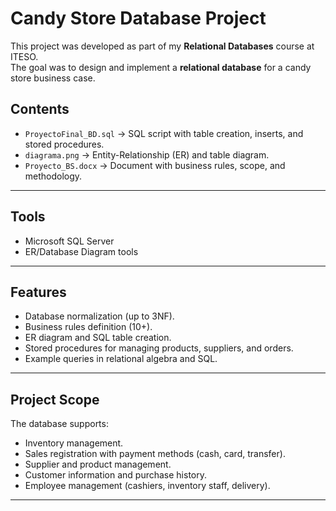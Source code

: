 # Candy Store Database Project

This project was developed as part of my **Relational Databases** course at ITESO.  
The goal was to design and implement a **relational database** for a candy store business case.

## Contents
- `ProyectoFinal_BD.sql` → SQL script with table creation, inserts, and stored procedures.  
- `diagrama.png` → Entity-Relationship (ER) and table diagram.  
- `Proyecto_BS.docx` → Document with business rules, scope, and methodology.  

---

## Tools
- Microsoft SQL Server  
- ER/Database Diagram tools  

---

## Features
- Database normalization (up to 3NF).  
- Business rules definition (10+).  
- ER diagram and SQL table creation.  
- Stored procedures for managing products, suppliers, and orders.  
- Example queries in relational algebra and SQL.  

---

## Project Scope
The database supports:  
- Inventory management.  
- Sales registration with payment methods (cash, card, transfer).  
- Supplier and product management.  
- Customer information and purchase history.  
- Employee management (cashiers, inventory staff, delivery).  

---
